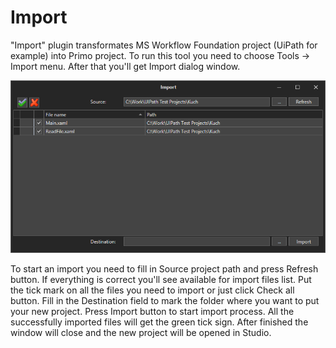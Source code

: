 # Import

"Import" plugin transformates MS Workflow Foundation project (UiPath for example) into Primo project. To run this tool you need to choose Tools -> Import menu. After that you'll get Import dialog window.

![](<../../.gitbook/assets/image (247).png>)

To start an import you need to fill in Source project path and press Refresh button. If everything is correct you'll see available for import files list. Put the tick mark on all the files you need to import or just click Check all button. Fill in the Destination field to mark the folder where you want to put your new project. Press Import button to start import process. All the successfully imported files will get the green tick sign. After finished the window will close and the new project will be opened in Studio.
